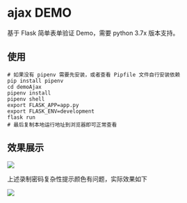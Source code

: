 # ajax DEMO

基于 Flask 简单表单验证 Demo，需要 python 3.7x 版本支持。

## 使用

```shell script
# 如果没有 pipenv 需要先安装，或者查看 Pipfile 文件自行安装依赖
pip install pipenv
cd demoAjax
pipenv install
pipenv shell
export FLASK_APP=app.py
export FLASK_ENV=development
flask run
# 最后复制本地运行地址到浏览器即可正常查看
```

## 效果展示


![](https://pic.superbed.cn/item/5dbcfd75bd461d945aeb712d.gif)

上述录制密码复杂性提示颜色有问题，实际效果如下

![](https://pic.superbed.cn/item/5dbcfe7ebd461d945aeb7cfb.png)
